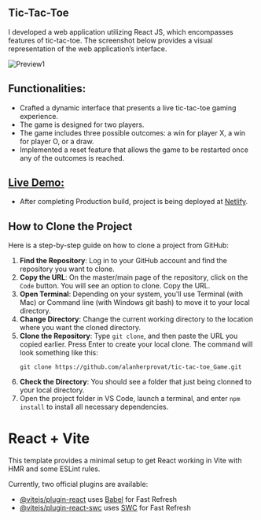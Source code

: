 ## Tic-Tac-Toe
I developed a web application utilizing React JS, which encompasses features of tic-tac-toe. The screenshot below provides a visual representation of the web application’s interface.

![Preview1](https://drive.google.com/uc?export=view&id=1db6NQsq31ydW7IJPGE6yJnsFe9wsX-x4)

## Functionalities:
   - Crafted a dynamic interface that presents a live tic-tac-toe gaming experience.
   - The game is designed for two players.
   - The game includes three possible outcomes: a win for player X, a win for player O, or a draw.
   - Implemented a reset feature that allows the game to be restarted once any of the outcomes is reached.
   
## [Live Demo:](https://tie-tac-toe-demo.netlify.app/)
   - After completing Production build, project is being deployed at [Netlify](https://tie-tac-toe-demo.netlify.app/).

## How to Clone the Project
Here is a step-by-step guide on how to clone a project from GitHub:

1. **Find the Repository**: Log in to your GitHub account and find the repository you want to clone.
2. **Copy the URL**: On the master/main page of the repository, click on the `Code` button. You will see an option to clone. Copy the URL.
3. **Open Terminal**: Depending on your system, you'll use Terminal (with Mac) or Command line (with Windows git bash) to move it to your local directory.
4. **Change Directory**: Change the current working directory to the location where you want the cloned directory.
5. **Clone the Repository**: Type `git clone`, and then paste the URL you copied earlier. Press Enter to create your local clone. The command will look something like this:
    ```
    git clone https://github.com/alanherprovat/tic-tac-toe_Game.git
    ```
6. **Check the Directory**: You should see a folder that just being clonned to your local directory.
7. Open the project folder in VS Code, launch a terminal, and enter `npm install` to install all necessary dependencies.


# React + Vite

This template provides a minimal setup to get React working in Vite with HMR and some ESLint rules.

Currently, two official plugins are available:

- [@vitejs/plugin-react](https://github.com/vitejs/vite-plugin-react/blob/main/packages/plugin-react/README.md) uses [Babel](https://babeljs.io/) for Fast Refresh
- [@vitejs/plugin-react-swc](https://github.com/vitejs/vite-plugin-react-swc) uses [SWC](https://swc.rs/) for Fast Refresh
